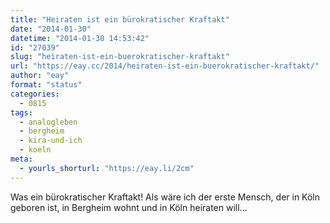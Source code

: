 ```yaml
---
title: "Heiraten ist ein bürokratischer Kraftakt"
date: "2014-01-30"
datetime: "2014-01-30 14:53:42"
id: "27039"
slug: "heiraten-ist-ein-buerokratischer-kraftakt"
url: "https://eay.cc/2014/heiraten-ist-ein-buerokratischer-kraftakt/"
author: "eay"
format: "status"
categories:
  - 0815
tags:
  - analogleben
  - bergheim
  - kira-und-ich
  - koeln
meta:
  - yourls_shorturl: "https://eay.li/2cm"
---
```


Was ein bürokratischer Kraftakt! Als wäre ich der erste Mensch, der in Köln geboren ist, in Bergheim wohnt und in Köln heiraten will...
